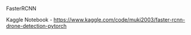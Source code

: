 FasterRCNN

Kaggle Notebook - https://www.kaggle.com/code/muki2003/faster-rcnn-drone-detection-pytorch